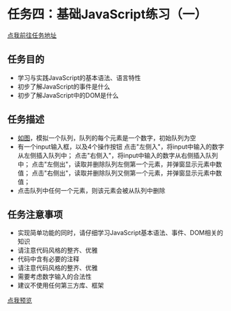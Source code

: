 # 任务四：基础JavaScript练习（一）
[点我前往任务地址](http://ife.baidu.com/course/detail/id/103?t=1490003103332#learn)

## 任务目的
+ 学习与实践JavaScript的基本语法、语言特性
+ 初步了解JavaScript的事件是什么
+ 初步了解JavaScript中的DOM是什么

## 任务描述
+ [如图]( http://7xrp04.com1.z0.glb.clouddn.com/task_2_18_1.jpg )，模拟一个队列，队列的每个元素是一个数字，初始队列为空
+ 有一个input输入框，以及4个操作按钮
  点击"左侧入"，将input中输入的数字从左侧插入队列中；
  点击"右侧入"，将input中输入的数字从右侧插入队列中；
  点击"左侧出"，读取并删除队列左侧第一个元素，并弹窗显示元素中数值；
  点击"右侧出"，读取并删除队列又侧第一个元素，并弹窗显示元素中数值；
 + 点击队列中任何一个元素，则该元素会被从队列中删除
## 任务注意事项
+ 实现简单功能的同时，请仔细学习JavaScript基本语法、事件、DOM相关的知识
+ 请注意代码风格的整齐、优雅
+ 代码中含有必要的注释
+ 请注意代码风格的整齐、优雅
+ 需要考虑数字输入的合法性
+ 建议不使用任何第三方库、框架

[点我预览]( https://houruyaogeili.github.io/baiduIFE/斌斌学院/task4/index.html )